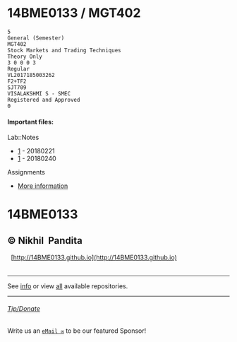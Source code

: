 # 14BME0133 / MGT402
```
5
General (Semester)
MGT402
Stock Markets and Trading Techniques
Theory Only
3 0 0 0 3
Regular
VL2017185003262
F2+TF2
SJT709
VISALAKSHMI S - SMEC
Registered and Approved
0
```


#### Important files:

Lab::Notes
- [1](/notes/LAB/20180221/README.md) - 20180221
- [1](/notes/LAB/20180240/README.md) - 20180240

Assignments
- [More information](/resources/assignments/README.md)

# 14BME0133
© Nikhil  Pandita
   
   
---
   
[http://14BME0133.github.io](http://14BME0133.github.io)

###### 

---


See [info](/info.md) or view [all](/reps.md) available repositories.


----

###### [Tip/Donate](https://9xo.github.io/R/teb)
Write us an [`eMail ✉`](mailto:nikhil.pandita2014@vit.ac.in) to be our featured Sponsor!
